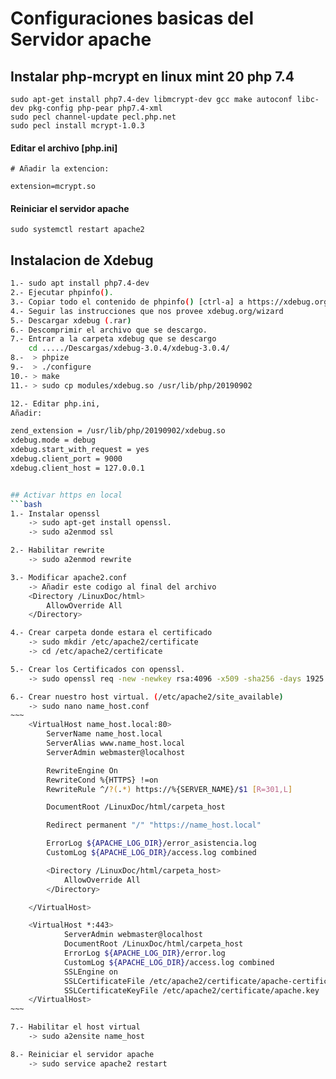 Configuraciones basicas del Servidor apache
===
## Instalar php-mcrypt en linux mint 20 php 7.4
```
sudo apt-get install php7.4-dev libmcrypt-dev gcc make autoconf libc-dev pkg-config php-pear php7.4-xml
sudo pecl channel-update pecl.php.net
sudo pecl install mcrypt-1.0.3
```
#### Editar el archivo [php.ini]
```
# Añadir la extencion:

extension=mcrypt.so
```
#### Reiniciar el servidor apache
```
sudo systemctl restart apache2
```
## Instalacion de Xdebug
```bash
1.- sudo apt install php7.4-dev
2.- Ejecutar phpinfo(). 
3.- Copiar todo el contenido de phpinfo() [ctrl-a] a https://xdebug.org/wizard
4.- Seguir las instrucciones que nos provee xdebug.org/wizard
5.- Descargar xdebug (.rar)
6.- Descomprimir el archivo que se descargo.
7.- Entrar a la carpeta xdebug que se descargo
    cd ...../Descargas/xdebug-3.0.4/xdebug-3.0.4/
8.-  > phpize
9.-  > ./configure
10.- > make
11.- > sudo cp modules/xdebug.so /usr/lib/php/20190902

12.- Editar php.ini,
Añadir:

zend_extension = /usr/lib/php/20190902/xdebug.so
xdebug.mode = debug
xdebug.start_with_request = yes
xdebug.client_port = 9000
xdebug.client_host = 127.0.0.1


## Activar https en local
```bash
1.- Instalar openssl
    -> sudo apt-get install openssl.
    -> sudo a2enmod ssl

2.- Habilitar rewrite
    -> sudo a2enmod rewrite

3.- Modificar apache2.conf
    -> Añadir este codigo al final del archivo
    <Directory /LinuxDoc/html>
        AllowOverride All
    </Directory>

4.- Crear carpeta donde estara el certificado
    -> sudo mkdir /etc/apache2/certificate
    -> cd /etc/apache2/certificate

5.- Crear los Certificados con openssl.
    -> sudo openssl req -new -newkey rsa:4096 -x509 -sha256 -days 1925 -nodes -out apache-certificate.crt -keyout apache.key

6.- Crear nuestro host virtual. (/etc/apache2/site_available)
    -> sudo nano name_host.conf
~~~
    <VirtualHost name_host.local:80>
        ServerName name_host.local
        ServerAlias www.name_host.local
        ServerAdmin webmaster@localhost

        RewriteEngine On
        RewriteCond %{HTTPS} !=on
        RewriteRule ^/?(.*) https://%{SERVER_NAME}/$1 [R=301,L]

        DocumentRoot /LinuxDoc/html/carpeta_host

        Redirect permanent "/" "https://name_host.local"

        ErrorLog ${APACHE_LOG_DIR}/error_asistencia.log
        CustomLog ${APACHE_LOG_DIR}/access.log combined

        <Directory /LinuxDoc/html/carpeta_host>
            AllowOverride All
        </Directory>

    </VirtualHost>

    <VirtualHost *:443>
            ServerAdmin webmaster@localhost
            DocumentRoot /LinuxDoc/html/carpeta_host
            ErrorLog ${APACHE_LOG_DIR}/error.log
            CustomLog ${APACHE_LOG_DIR}/access.log combined
            SSLEngine on
            SSLCertificateFile /etc/apache2/certificate/apache-certificate.crt
            SSLCertificateKeyFile /etc/apache2/certificate/apache.key
    </VirtualHost>
~~~

7.- Habilitar el host virtual
    -> sudo a2ensite name_host

8.- Reiniciar el servidor apache
    -> sudo service apache2 restart

